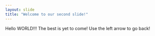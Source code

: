 ```yaml
---
layout: slide
title: "Welcome to our second slide!"
---
```

Hello WORLD!!! The best is yet to come!
Use the left arrow to go back!

